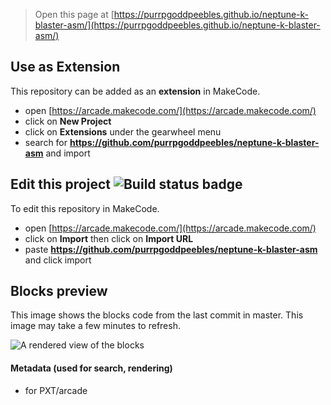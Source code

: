  


> Open this page at [https://purrpgoddpeebles.github.io/neptune-k-blaster-asm/](https://purrpgoddpeebles.github.io/neptune-k-blaster-asm/)

## Use as Extension

This repository can be added as an **extension** in MakeCode.

* open [https://arcade.makecode.com/](https://arcade.makecode.com/)
* click on **New Project**
* click on **Extensions** under the gearwheel menu
* search for **https://github.com/purrpgoddpeebles/neptune-k-blaster-asm** and import

## Edit this project ![Build status badge](https://github.com/purrpgoddpeebles/neptune-k-blaster-asm/workflows/MakeCode/badge.svg)

To edit this repository in MakeCode.

* open [https://arcade.makecode.com/](https://arcade.makecode.com/)
* click on **Import** then click on **Import URL**
* paste **https://github.com/purrpgoddpeebles/neptune-k-blaster-asm** and click import

## Blocks preview

This image shows the blocks code from the last commit in master.
This image may take a few minutes to refresh.

![A rendered view of the blocks](https://github.com/purrpgoddpeebles/neptune-k-blaster-asm/raw/master/.github/makecode/blocks.png)

#### Metadata (used for search, rendering)

* for PXT/arcade
<script src="https://makecode.com/gh-pages-embed.js"></script><script>makeCodeRender("{{ site.makecode.home_url }}", "{{ site.github.owner_name }}/{{ site.github.repository_name }}");</script>

